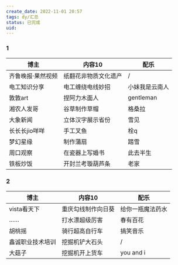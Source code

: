 ```yaml
---
create_date: 2022-11-01 20:57
tags: dy/汇总
status: 已完成 
uid: 
---
```



### 1

| 博主 | 内容10 | 配乐 |
| --- | --- | --- |
| 齐鲁晚报·果然视频 | 纸翻花非物质文化遗产 | / |
| 电工知识分享 | 电工缠绕电线妙招 | 小妹我是云南人 |
| 敦敦art | 捏阿力木面人 | gentleman |
| 湘农人发哥 | 谷草制作草帽 | 格桑拉 |
| 大象新闻 | 立体汉字展示省份 | 雪见 |
| 长长长jio咩咩 | 手工叉鱼 | 栓q |
| 梦幻星缘 | 制作蒲扇 | 踏雪 |
| 周口观察 | 在瓷器上写婚书 | 此去半生 |
| 铁板炒饭 | 开封兰考璇葫芦条 | 老家 |

### 2

| 博主 | 内容10 | 配乐 |
| --- | --- | --- |
| vista看天下 | 重庆勾线制作向日葵 | 给你一瓶魔法药水 |
| …… | 打水漂超级厉害 | 春有百花 |
| 胡桃摇 | 骑行超高自行车 | 搞笑音乐 |
| 鑫诚职业技术培训 | 挖掘机铲大石头 | / |
| 大菇子 | 挖掘机开上货车 | you and i |